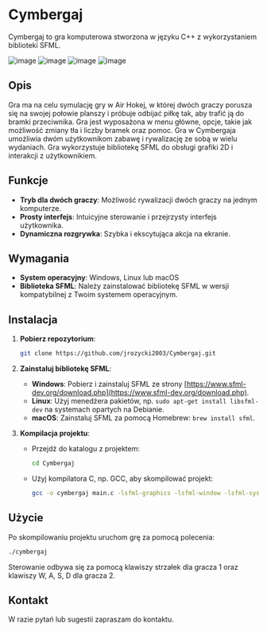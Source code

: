 # Cymbergaj

Cymbergaj to gra komputerowa stworzona w języku C++ z wykorzystaniem biblioteki SFML.


![image](https://github.com/user-attachments/assets/7a302ffe-89f5-4890-a18d-32905db05415)
![image](https://github.com/user-attachments/assets/f190b588-99cf-421a-b3a2-3844f9f242bc)
![image](https://github.com/user-attachments/assets/1c96d375-7d10-40ec-a3f8-1904b063e717)
![image](https://github.com/user-attachments/assets/ba290b0f-6678-432a-a4b4-07251d0c94b1)



## Opis

Gra ma na celu symulację gry w Air Hokej, w której dwóch graczy porusza się na swojej połowie planszy i próbuje odbijać piłkę tak, aby trafić ją do bramki przeciwnika. 
Gra jest wyposażona w menu główne, opcje, takie jak możliwość zmiany tła i liczby bramek oraz pomoc. 
Gra w Cymbergaja umożliwia dwóm użytkownikom zabawę i rywalizację ze sobą w wielu wydaniach. 
Gra wykorzystuje bibliotekę SFML do obsługi grafiki 2D i interakcji z użytkownikiem.

## Funkcje

- **Tryb dla dwóch graczy**: Możliwość rywalizacji dwóch graczy na jednym komputerze.
- **Prosty interfejs**: Intuicyjne sterowanie i przejrzysty interfejs użytkownika.
- **Dynamiczna rozgrywka**: Szybka i ekscytująca akcja na ekranie.

## Wymagania

- **System operacyjny**: Windows, Linux lub macOS
- **Biblioteka SFML**: Należy zainstalować bibliotekę SFML w wersji kompatybilnej z Twoim systemem operacyjnym.

## Instalacja

1. **Pobierz repozytorium**:

   ```bash
   git clone https://github.com/jrozycki2003/Cymbergaj.git
   ```

2. **Zainstaluj bibliotekę SFML**:

   - **Windows**: Pobierz i zainstaluj SFML ze strony [https://www.sfml-dev.org/download.php](https://www.sfml-dev.org/download.php).
   - **Linux**: Użyj menedżera pakietów, np. `sudo apt-get install libsfml-dev` na systemach opartych na Debianie.
   - **macOS**: Zainstaluj SFML za pomocą Homebrew: `brew install sfml`.

3. **Kompilacja projektu**:

   - Przejdź do katalogu z projektem:

     ```bash
     cd Cymbergaj
     ```

   - Użyj kompilatora C, np. GCC, aby skompilować projekt:

     ```bash
     gcc -o cymbergaj main.c -lsfml-graphics -lsfml-window -lsfml-system
     ```

## Użycie

Po skompilowaniu projektu uruchom grę za pomocą polecenia:

```bash
./cymbergaj
```

Sterowanie odbywa się za pomocą klawiszy strzałek dla gracza 1 oraz klawiszy W, A, S, D dla gracza 2.


## Kontakt

W razie pytań lub sugestii zapraszam do kontaktu.
